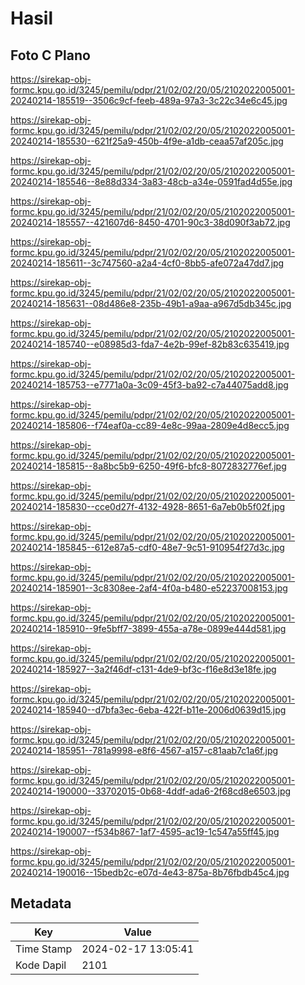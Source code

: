 # Hasil

## Foto C Plano

https://sirekap-obj-formc.kpu.go.id/3245/pemilu/pdpr/21/02/02/20/05/2102022005001-20240214-185519--3506c9cf-feeb-489a-97a3-3c22c34e6c45.jpg

https://sirekap-obj-formc.kpu.go.id/3245/pemilu/pdpr/21/02/02/20/05/2102022005001-20240214-185530--621f25a9-450b-4f9e-a1db-ceaa57af205c.jpg

https://sirekap-obj-formc.kpu.go.id/3245/pemilu/pdpr/21/02/02/20/05/2102022005001-20240214-185546--8e88d334-3a83-48cb-a34e-0591fad4d55e.jpg

https://sirekap-obj-formc.kpu.go.id/3245/pemilu/pdpr/21/02/02/20/05/2102022005001-20240214-185557--421607d6-8450-4701-90c3-38d090f3ab72.jpg

https://sirekap-obj-formc.kpu.go.id/3245/pemilu/pdpr/21/02/02/20/05/2102022005001-20240214-185611--3c747560-a2a4-4cf0-8bb5-afe072a47dd7.jpg

https://sirekap-obj-formc.kpu.go.id/3245/pemilu/pdpr/21/02/02/20/05/2102022005001-20240214-185631--08d486e8-235b-49b1-a9aa-a967d5db345c.jpg

https://sirekap-obj-formc.kpu.go.id/3245/pemilu/pdpr/21/02/02/20/05/2102022005001-20240214-185740--e08985d3-fda7-4e2b-99ef-82b83c635419.jpg

https://sirekap-obj-formc.kpu.go.id/3245/pemilu/pdpr/21/02/02/20/05/2102022005001-20240214-185753--e7771a0a-3c09-45f3-ba92-c7a44075add8.jpg

https://sirekap-obj-formc.kpu.go.id/3245/pemilu/pdpr/21/02/02/20/05/2102022005001-20240214-185806--f74eaf0a-cc89-4e8c-99aa-2809e4d8ecc5.jpg

https://sirekap-obj-formc.kpu.go.id/3245/pemilu/pdpr/21/02/02/20/05/2102022005001-20240214-185815--8a8bc5b9-6250-49f6-bfc8-8072832776ef.jpg

https://sirekap-obj-formc.kpu.go.id/3245/pemilu/pdpr/21/02/02/20/05/2102022005001-20240214-185830--cce0d27f-4132-4928-8651-6a7eb0b5f02f.jpg

https://sirekap-obj-formc.kpu.go.id/3245/pemilu/pdpr/21/02/02/20/05/2102022005001-20240214-185845--612e87a5-cdf0-48e7-9c51-910954f27d3c.jpg

https://sirekap-obj-formc.kpu.go.id/3245/pemilu/pdpr/21/02/02/20/05/2102022005001-20240214-185901--3c8308ee-2af4-4f0a-b480-e52237008153.jpg

https://sirekap-obj-formc.kpu.go.id/3245/pemilu/pdpr/21/02/02/20/05/2102022005001-20240214-185910--9fe5bff7-3899-455a-a78e-0899e444d581.jpg

https://sirekap-obj-formc.kpu.go.id/3245/pemilu/pdpr/21/02/02/20/05/2102022005001-20240214-185927--3a2f46df-c131-4de9-bf3c-f16e8d3e18fe.jpg

https://sirekap-obj-formc.kpu.go.id/3245/pemilu/pdpr/21/02/02/20/05/2102022005001-20240214-185940--d7bfa3ec-6eba-422f-b11e-2006d0639d15.jpg

https://sirekap-obj-formc.kpu.go.id/3245/pemilu/pdpr/21/02/02/20/05/2102022005001-20240214-185951--781a9998-e8f6-4567-a157-c81aab7c1a6f.jpg

https://sirekap-obj-formc.kpu.go.id/3245/pemilu/pdpr/21/02/02/20/05/2102022005001-20240214-190000--33702015-0b68-4ddf-ada6-2f68cd8e6503.jpg

https://sirekap-obj-formc.kpu.go.id/3245/pemilu/pdpr/21/02/02/20/05/2102022005001-20240214-190007--f534b867-1af7-4595-ac19-1c547a55ff45.jpg

https://sirekap-obj-formc.kpu.go.id/3245/pemilu/pdpr/21/02/02/20/05/2102022005001-20240214-190016--15bedb2c-e07d-4e43-875a-8b76fbdb45c4.jpg


## Metadata

| Key        | Value               |
| ---------- | ------------------- |
| Time Stamp | 2024-02-17 13:05:41 |
| Kode Dapil | 2101                |



